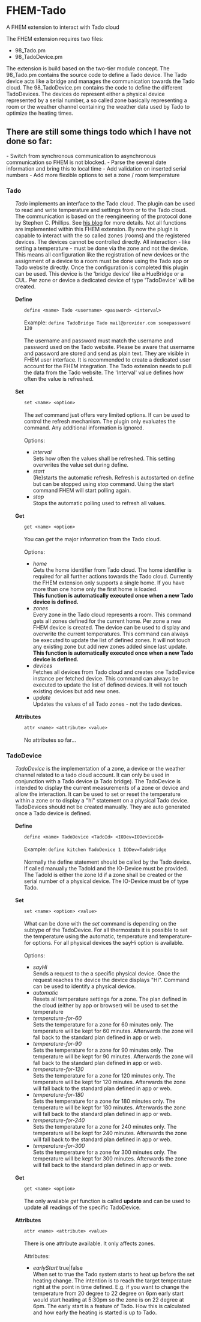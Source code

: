 # FHEM-Tado
A FHEM extension to interact with Tado cloud

The FHEM extension requires two files:
 - 98_Tado.pm
 - 98_TadoDevice.pm

The extension is build based on the two-tier module concept.
The 98_Tado.pm contains the source code to define a Tado device. The Tado device acts like a bridge and manages the communication towards the Tado cloud.
The 98_TadoDevice.pm contains the code to define the different TadoDevices. The devices do represent either a physical device represented by a serial number, a so called zone basically representing a room or the weather channel containing the weather data used by Tado to optimize the heating times.

<h2>There are still some things todo which I have not done so far:</h2>
 - Switch from synchronous communication to asynchronous communication so FHEM is not blocked.
 - Parse the several date information and bring this to local time
 - Add validation on inserted serial numbers
 - Add more flexible options to set a zone / room temperature



<h3>Tado</h3>
<ul>
    <i>Tado</i> implements an interface to the Tado cloud. The plugin can be used to read and write
    temperature and settings from or to the Tado cloud. The communication is based on the reengineering of the protocol done by
    Stephen C. Phillips. See <a href="http://blog.scphillips.com/posts/2017/01/the-tado-api-v2/">his blog</a> for more details.
    Not all functions are implemented within this FHEM extension. By now the plugin is capable to
    interact with the so called zones (rooms) and the registered devices. The devices cannot be
    controlled directly. All interaction - like setting a temperature - must be done via the zone and not the device.
    This means all configuration like the registration of new devices or the assignment of a device to a room
    must be done using the Tado app or Tado website directly. Once the configuration is completed this plugin can
    be used.
    This device is the 'bridge device' like a HueBridge or a CUL. Per zone or device a dedicated device of type
    'TadoDevice' will be created.
    <br><br>
    <a name="Tadodefine"></a>
    <b>Define</b>
    <ul>
        <code>define &lt;name&gt; Tado &lt;username&gt; &lt;password&gt; &lt;interval&gt;</code>
        <br><br>
        Example: <code>define TadoBridge Tado mail@provider.com somepassword 120</code>
        <br><br>
        The username and password must match the username and password used on the Tado website.
        Please be aware that username and password are stored and send as plain text. They are visible in FHEM user interface.
        It is recommended to create a dedicated user account for the FHEM integration.
        The Tado extension needs to pull the data from the Tado website. The 'Interval' value defines how often the value is refreshed.
    </ul>
    <br>
    <b>Set</b><br>
    <ul>
        <code>set &lt;name&gt; &lt;option&gt;</code>
        <br><br>
        The <i>set</i> command just offers very limited options.
        If can be used to control the refresh mechanism. The plugin only evaluates
        the command. Any additional information is ignored.
        <br><br>
        Options:
        <ul>
              <li><i>interval</i><br>
                  Sets how often the values shall be refreshed.
                  This setting overwrites the value set during define.</li>
              <li><i>start</i><br>
                  (Re)starts the automatic refresh.
                  Refresh is autostarted on define but can be stopped using stop command. Using the start command FHEM will start polling again.</li>
              <li><i>stop</i><br>
                  Stops the automatic polling used to refresh all values.</li>
        </ul>
    </ul>
    <br>
    <a name="Tadoget"></a>
    <b>Get</b><br>
    <ul>
        <code>get &lt;name&gt; &lt;option&gt;</code>
        <br><br>
        You can <i>get</i> the major information from the Tado cloud.
 		<br><br>
        Options:
        <ul>
              <li><i>home</i><br>
                  Gets the home identifier from Tado cloud.
                  The home identifier is required for all further actions towards the Tado cloud.
                  Currently the FHEM extension only supports a single home. If you have more than one home only the first home is loaded.
                  <br/><b>This function is automatically executed once when a new Tado device is defined.</b></li>
              <li><i>zones</i><br>
                  Every zone in the Tado cloud represents a room.
                  This command gets all zones defined for the current home.
                  Per zone a new FHEM device is created. The device can be used to display and
                  overwrite the current temperatures.
                  This command can always be executed to update the list of defined zones. It will not touch any existing
                  zone but add new zones added since last update.
                  <br/><b>This function is automatically executed once when a new Tado device is defined.</b></li>
                  </li>
              <li><i>devices</i><br>
                  Fetches all devices from Tado cloud and creates one TadoDevice instance
                  per fetched device.
                  This command can always be executed to update the list of defined devices.
                  It will not touch existing devices but add new ones.
                  </li>
              <li><i>update</i><br>
                  Updates the values of all Tado zones - not the tado devices.</li>
        </ul>              
    </ul>
    <br>   
    <a name="Tadoattr"></a>
    <b>Attributes</b>
    <ul>
        <code>attr &lt;name&gt; &lt;attribute&gt; &lt;value&gt;</code>
        <br><br>
        No attributes so far...
    </ul>
</ul>
<h3>TadoDevice</h3>
<ul>
    <i>TadoDevice</i> is the implementation of a zone, a device or the weather channel related
    to a tado cloud account.
    It can only be used in conjunction with a Tado device (a Tado bridge).
    The TadoDevice is intended to display the current measurements of a zone or device and allow
    the interaction. It can be used to set or reset the temperature within a zone or to
    display a "hi" statement on a physical Tado device.
    TadoDevices should not be created manually. They are auto generated once a Tado device is defined.
    <br><br>
    <a name="TadoDevicedefine"></a>
    <b>Define</b>
    <ul>
        <code>define &lt;name&gt; TadoDevice &lt;TadoId&gt; &lt;IODev=IODeviceId&gt;</code>
        <br><br>
        Example: <code>define kitchen TadoDevice 1 IODev=TadoBridge</code>
        <br><br>
        Normally the define statement should be called by the Tado device.
        If called manually the TadoId and the IO-Device must be provided.
        The TadoId is either the zone Id if a zone shall be created or the serial number
        of a physical device. The IO-Device must be of type Tado.
    </ul>
    <br>
    <a name="TadoDeviceset"></a>
    <b>Set</b><br>
    <ul>
        <code>set &lt;name&gt; &lt;option&gt; &lt;value&gt;</code>
        <br><br>
        What can be done with the <i>set</i> command is depending on the subtype
        of the TadoDevice. For all thermostats it is possible to set the temperature using the
        automatic, temperature and temperature-for options. For all physical devices the
        sayHi option is available.
        <br><br>
        Options:
        <ul>
              <li><i>sayHi</i><br>
                  Sends a request to the a specific physical device. Once the request
                  reaches the device the device displays "HI".
                  Command can be used to identify a physical device.</li>
              <li><i>automatic</i><br>
                  Resets all temperature settings for a zone.
                  The plan defined in the cloud (either by app or browser) will be used to set the temperature</li>
              <li><i>temperature-for-60</i><br>
                  Sets the temperature for a zone for 60 minutes only.
                  The temperature will be kept for 60 minutes. Afterwards the zone will fall back to the standard plan defined in app or web.</li>
             <li><i>temperature-for-90</i><br>
                   Sets the temperature for a zone for 90 minutes only.
                  The temperature will be kept for 90 minutes. Afterwards the zone will fall back to the standard plan defined in app or web.</li>
             <li><i>temperature-for-120</i><br>
                   Sets the temperature for a zone for 120 minutes only.
                  The temperature will be kept for 120 minutes. Afterwards the zone will fall back to the standard plan defined in app or web.</li>
              <li><i>temperature-for-180</i><br>
                  Sets the temperature for a zone for 180 minutes only.
                  The temperature will be kept for 180 minutes. Afterwards the zone will fall back to the standard plan defined in app or web.</li>
             <li><i>temperature-for-240</i><br>
                   Sets the temperature for a zone for 240 minutes only.
                  The temperature will be kept for 240 minutes. Afterwards the zone will fall back to the standard plan defined in app or web.</li>
             <li><i>temperature-for-300</i><br>
                   Sets the temperature for a zone for 300 minutes only.
                  The temperature will be kept for 300 minutes. Afterwards the zone will fall back to the standard plan defined in app or web.</li>                    
        </ul>
    </ul>
    <br>
    <a name="TadoDeviceget"></a>
    <b>Get</b><br>
    <ul>
        <code>get &lt;name&gt; &lt;option&gt;</code>
        <br><br>
        The only available <i>get</i> function is called <b>update</b> and can be used to update all readings of the specific TadoDevice.
    </ul>
    <br>    
    <a name="TadoDeviceattr"></a>
    <b>Attributes</b>
    <ul>
        <code>attr &lt;name&gt; &lt;attribute&gt; &lt;value&gt;</code>
        <br><br>
         There is one attribute available. It only affects zones.
        <br><br>
        Attributes:
        <ul>
            <li><i>earlyStart</i> true|false<br>
                When set to true the Tado system starts to heat up before the set heating change.
                The intention is to reach the target temperature right at the point in time defined.
                E.g. if you want to change the temperature from 20 degree to 22 degree on 6pm early start
                would start heating at 5:30pm so the zone is on 22 degree at 6pm.
                The early start is a feature of Tado. How this is calculated and how early the heating is started
                is up to Tado.
            </li>
        </ul>
    </ul>
</ul>
